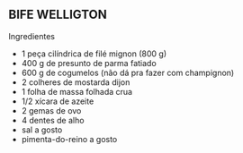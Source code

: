 ## BIFE WELLIGTON

Ingredientes

- 1 peça cilíndrica de filé mignon (800 g)
- 400 g de presunto de parma fatiado
- 600 g de cogumelos (não dá pra fazer com champignon)
- 2 colheres de mostarda dijon
- 1 folha de massa folhada crua
- 1/2 xícara de azeite
- 2 gemas de ovo
- 4 dentes de alho
- sal a gosto
- pimenta-do-reino a gosto